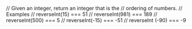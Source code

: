// Given an integer, return an integer that is the
// ordering of numbers.
// Examples
// reverseInt(15) === 51
// reverseInt(981) === 189
// reverseInt(500) === 5
// reverseInt(-15) === -51
// reverseInt (-90) === -9

